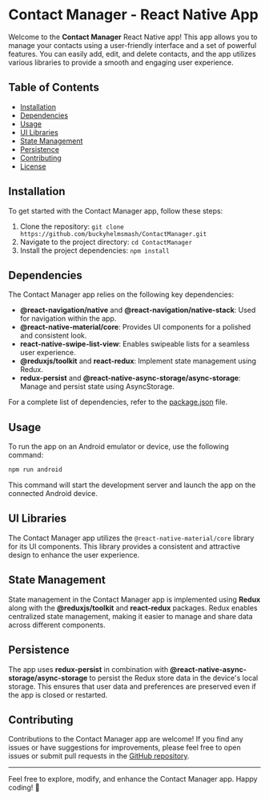 # Contact Manager - React Native App

Welcome to the **Contact Manager** React Native app! This app allows you to manage your contacts using a user-friendly interface and a set of powerful features. You can easily add, edit, and delete contacts, and the app utilizes various libraries to provide a smooth and engaging user experience.

## Table of Contents

- [Installation](#installation)
- [Dependencies](#dependencies)
- [Usage](#usage)
- [UI Libraries](#ui-libraries)
- [State Management](#state-management)
- [Persistence](#persistence)
- [Contributing](#contributing)
- [License](#license)

## Installation

To get started with the Contact Manager app, follow these steps:

1. Clone the repository: `git clone https://github.com/buckyhelmsmash/ContactManager.git`
2. Navigate to the project directory: `cd ContactManager`
3. Install the project dependencies: `npm install`

## Dependencies

The Contact Manager app relies on the following key dependencies:

- **@react-navigation/native** and **@react-navigation/native-stack**: Used for navigation within the app.
- **@react-native-material/core**: Provides UI components for a polished and consistent look.
- **react-native-swipe-list-view**: Enables swipeable lists for a seamless user experience.
- **@reduxjs/toolkit** and **react-redux**: Implement state management using Redux.
- **redux-persist** and **@react-native-async-storage/async-storage**: Manage and persist state using AsyncStorage.

For a complete list of dependencies, refer to the [package.json](https://github.com/buckyhelmsmash/ContactManager/blob/main/package.json) file.

## Usage

To run the app on an Android emulator or device, use the following command:

```sh
npm run android
```

This command will start the development server and launch the app on the connected Android device.

## UI Libraries

The Contact Manager app utilizes the `@react-native-material/core` library for its UI components. This library provides a consistent and attractive design to enhance the user experience.

## State Management

State management in the Contact Manager app is implemented using **Redux** along with the **@reduxjs/toolkit** and **react-redux** packages. Redux enables centralized state management, making it easier to manage and share data across different components.

## Persistence

The app uses **redux-persist** in combination with **@react-native-async-storage/async-storage** to persist the Redux store data in the device's local storage. This ensures that user data and preferences are preserved even if the app is closed or restarted.

## Contributing

Contributions to the Contact Manager app are welcome! If you find any issues or have suggestions for improvements, please feel free to open issues or submit pull requests in the [GitHub repository](https://github.com/buckyhelmsmash/ContactManager).

---

Feel free to explore, modify, and enhance the Contact Manager app. Happy coding! 🚀

